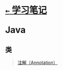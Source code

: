 # <p align=left>[`←` 学习笔记](/notebook)</p> <p align=left>Java</p>

## 类

> [注解（Annotation）](annotation)
